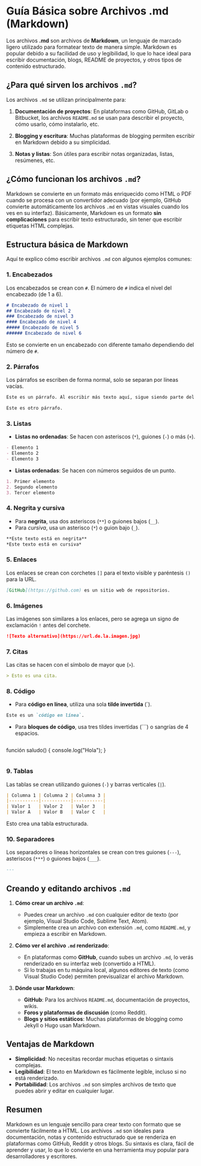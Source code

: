 
# Guía Básica sobre Archivos .md (Markdown)

Los archivos **.md** son archivos de **Markdown**, un lenguaje de marcado ligero utilizado para formatear texto de manera simple. Markdown es popular debido a su facilidad de uso y legibilidad, lo que lo hace ideal para escribir documentación, blogs, README de proyectos, y otros tipos de contenido estructurado.

## ¿Para qué sirven los archivos `.md`?

Los archivos `.md` se utilizan principalmente para:

1. **Documentación de proyectos**: En plataformas como GitHub, GitLab o Bitbucket, los archivos `README.md` se usan para describir el proyecto, cómo usarlo, cómo instalarlo, etc.
   
2. **Blogging y escritura**: Muchas plataformas de blogging permiten escribir en Markdown debido a su simplicidad.

3. **Notas y listas**: Son útiles para escribir notas organizadas, listas, resúmenes, etc.

## ¿Cómo funcionan los archivos `.md`?

Markdown se convierte en un formato más enriquecido como HTML o PDF cuando se procesa con un convertidor adecuado (por ejemplo, GitHub convierte automáticamente los archivos `.md` en vistas visuales cuando los ves en su interfaz). Básicamente, Markdown es un formato **sin complicaciones** para escribir texto estructurado, sin tener que escribir etiquetas HTML complejas.

## Estructura básica de Markdown

Aquí te explico cómo escribir archivos `.md` con algunos ejemplos comunes:

### 1. Encabezados
Los encabezados se crean con `#`. El número de `#` indica el nivel del encabezado (de 1 a 6).

```markdown
# Encabezado de nivel 1
## Encabezado de nivel 2
### Encabezado de nivel 3
#### Encabezado de nivel 4
##### Encabezado de nivel 5
###### Encabezado de nivel 6
```

Esto se convierte en un encabezado con diferente tamaño dependiendo del número de `#`.

### 2. Párrafos
Los párrafos se escriben de forma normal, solo se separan por líneas vacías.

```markdown
Este es un párrafo. Al escribir más texto aquí, sigue siendo parte del mismo párrafo.

Este es otro párrafo.
```

### 3. Listas

- **Listas no ordenadas**: Se hacen con asteriscos (`*`), guiones (`-`) o más (`+`).

```markdown
- Elemento 1
- Elemento 2
- Elemento 3
```

- **Listas ordenadas**: Se hacen con números seguidos de un punto.

```markdown
1. Primer elemento
2. Segundo elemento
3. Tercer elemento
```

### 4. Negrita y cursiva

- Para **negrita**, usa dos asteriscos (`**`) o guiones bajos (`__`).
- Para *cursiva*, usa un asterisco (`*`) o guion bajo (`_`).

```markdown
**Este texto está en negrita**
*Este texto está en cursiva*
```

### 5. Enlaces
Los enlaces se crean con corchetes `[]` para el texto visible y paréntesis `()` para la URL.

```markdown
[GitHub](https://github.com) es un sitio web de repositorios.
```

### 6. Imágenes
Las imágenes son similares a los enlaces, pero se agrega un signo de exclamación `!` antes del corchete.

```markdown
![Texto alternativo](https://url.de.la.imagen.jpg)
```

### 7. Citas
Las citas se hacen con el símbolo de mayor que (`>`).

```markdown
> Esto es una cita.
```

### 8. Código

- Para **código en línea**, utiliza una sola **tilde invertida** (\`).
  
```markdown
Este es un `código en línea`.
```

- Para **bloques de código**, usa tres tildes invertidas (\`\`\`) o sangrías de 4 espacios.

```markdown
```
función saludo() {
    console.log("Hola");
}
```
```

### 9. Tablas
Las tablas se crean utilizando guiones (`-`) y barras verticales (`|`).

```markdown
| Columna 1 | Columna 2 | Columna 3 |
|-----------|-----------|-----------|
| Valor 1   | Valor 2   | Valor 3   |
| Valor A   | Valor B   | Valor C   |
```

Esto crea una tabla estructurada.

### 10. Separadores
Los separadores o líneas horizontales se crean con tres guiones (`---`), asteriscos (`***`) o guiones bajos (`___`).

```markdown
---
```

## Creando y editando archivos `.md`

1. **Cómo crear un archivo `.md`**:
   - Puedes crear un archivo `.md` con cualquier editor de texto (por ejemplo, Visual Studio Code, Sublime Text, Atom).
   - Simplemente crea un archivo con extensión `.md`, como `README.md`, y empieza a escribir en Markdown.

2. **Cómo ver el archivo `.md` renderizado**:
   - En plataformas como **GitHub**, cuando subes un archivo `.md`, lo verás renderizado en su interfaz web (convertido a HTML).
   - Si lo trabajas en tu máquina local, algunos editores de texto (como Visual Studio Code) permiten previsualizar el archivo Markdown.

3. **Dónde usar Markdown**:
   - **GitHub**: Para los archivos `README.md`, documentación de proyectos, wikis.
   - **Foros y plataformas de discusión** (como Reddit).
   - **Blogs y sitios estáticos**: Muchas plataformas de blogging como Jekyll o Hugo usan Markdown.

## Ventajas de Markdown

- **Simplicidad**: No necesitas recordar muchas etiquetas o sintaxis complejas.
- **Legibilidad**: El texto en Markdown es fácilmente legible, incluso si no está renderizado.
- **Portabilidad**: Los archivos `.md` son simples archivos de texto que puedes abrir y editar en cualquier lugar.

## Resumen

Markdown es un lenguaje sencillo para crear texto con formato que se convierte fácilmente a HTML. Los archivos `.md` son ideales para documentación, notas y contenido estructurado que se renderiza en plataformas como GitHub, Reddit y otros blogs. Su sintaxis es clara, fácil de aprender y usar, lo que lo convierte en una herramienta muy popular para desarrolladores y escritores.
